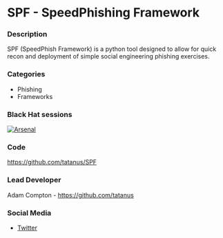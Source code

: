 # SPF - SpeedPhishing Framework 

### Description
SPF (SpeedPhish Framework) is a python tool designed to allow for quick recon and deployment of simple social engineering phishing exercises.

### Categories
* Phishing
* Frameworks

### Black Hat sessions
[![Arsenal](https://www.toolswatch.org/badges/arsenal/2015.svg)](https://www.toolswatch.org/2015/06/black-hat-arsenal-usa-2015-speakers-lineup/)

### Code 
https://github.com/tatanus/SPF

### Lead Developer
Adam Compton - https://github.com/tatanus

### Social Media 
* [Twitter](https://twitter.com/tatanus)
